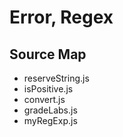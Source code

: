 # Error, Regex

## Source Map

- reserveString.js
- isPositive.js
- convert.js
- gradeLabs.js
- myRegExp.js
